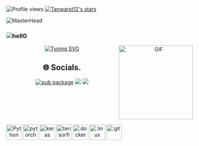 ![Profile views](https://komarev.com/ghpvc/?username=Tanwarst12&style=for-the-badge&color=blue)
[![Tanwarst12's stars](https://custom-icon-badges.demolab.com/github/stars/Tanwarst12?color=55960c&style=for-the-badge&labelColor=488207&logo=star)](https://github.com/ForrestKnight?tab=repositories&sort=stargazers)

![MasterHead](https://visme.co/blog/wp-content/uploads/2020/03/animation-software-header-wide.gif)


### ![hell0](https://user-images.githubusercontent.com/1612112/213943678-c34cb1a9-94f9-4be0-86dd-8e2227fa4b8c.gif)
<!-- https://cyber.dabamos.de/88x31/hell0.gif -->
<div align="center">

<img align="right" alt="GIF" src="https://user-images.githubusercontent.com/74038190/212749695-a6817c5a-a794-462b-afca-1b5ce7dd5e63.gif" width="200px"/>

<p align="center">
  <a href="https://git.io/typing-svg"><img src="https://readme-typing-svg.demolab.com?font=Fira+Code&weight=900&size=25&pause=1000&color=C21E56&center=true&vCenter=true&width=600&height=100&lines=Data Scientist;+Computer+Science+Engineer;+;Always+learning+new+things." alt="Typing SVG" /></a>
</p>



## 🌐 Socials.

[![pub package](https://img.shields.io/badge/LinkedIn-0077B5?style=for-the-badge&logo=linkedin&logoColor=white)](https://www.linkedin.com/in/s-t-69a241250)   [![](https://img.shields.io/badge/Gmail-D14836?style=for-the-badge&logo=gmail&logoColor=white)](mailto:techtanwar03@gmail.com) 
 [![](https://img.shields.io/badge/Stack_Overflow-FE7A16?style=for-the-badge&logo=stack-overflow&logoColor=white)](https://stackoverflow.com/users/22276125/sakshi-tanwar)


<br clear="both">

<a href="https://www.python.org" target="_blank"><img align="left" alt="Python" height ="42px" src="https://raw.githubusercontent.com/rahul-jha98/github_readme_icons/main/language_and_tools/square/python/python.svg"></a>
<a href="https://pytorch.org/" target="_blank"> <img align="left" src="https://raw.githubusercontent.com/rahul-jha98/github_readme_icons/main/language_and_tools/square/pytorch/pytorch.svg" alt="pytorch" height="42px"/> </a> 
<a href="https://keras.io/" target="_blank"> <img align="left" src="https://upload.wikimedia.org/wikipedia/commons/a/ae/Keras_logo.svg" alt="keras" height="42px"/> </a> 
<a href="https://www.tensorflow.org" target="_blank"> <img align="left" src="https://raw.githubusercontent.com/rahul-jha98/github_readme_icons/main/language_and_tools/square/tensorflow/tensorflow.svg" alt="tensorflow" height="42px"/> </a> 
<a href="https://www.docker.com" target="_blank"> <img src="https://github.com/bwks/vendor-icons-svg/blob/master/docker-logo.svg" align="left" alt="docker" height='42px'/> </a>
<a href="https://www.linux.org" target="_blank"> <img src="https://github.com/bwks/vendor-icons-svg/blob/master/linux.svg" align="left" alt="linux" height='42px'/> </a>
<a href="https://git-scm.com/" target="_blank"> <img src="https://raw.githubusercontent.com/rahul-jha98/github_readme_icons/main/language_and_tools/square/git-scm/git-scm.svg" align="left" alt="git" height='42px'/> </a>

 
    
 




     




 



  

